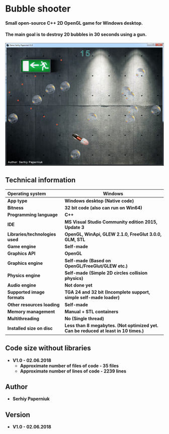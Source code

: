 # Bubble shooter
#### Small open-source C++ 2D OpenGL game for Windows desktop.
#### The main goal is to destroy 20 bubbles in 30 seconds using a gun.
<img src="/Screenshots/V1.0_Read_me_screenshot.png?raw=true"/>

## Technical information
| Operating system  |  Windows |
| :------------- | ------------- |
| **App type** | **Windows desktop (Native code)** |
| **Bitness** | **32 bit code (also can run on Win64)** |
| **Programming language** | **C++** |
| **IDE** | **MS Visual Studio Community edition 2015, Update 3** |
| **Libraries/technologies used** | **OpenGL, WinApi, GLEW 2.1.0, FreeGlut 3.0.0, GLM, STL** |
| **Game engine** | **Self-made** |
| **Graphics API** | **OpenGL** |
| **Graphics engine** | **Self-made (Based on OpenGL/FreeGlut/GLEW etc.)** |
| **Physics engine** | **Self-made (Simple 2D circles collision physics)** |
| **Audio engine** | **Not done yet** |
| **Supported image formats** | **TGA 24 and 32 bit (Incomplete support, simple self-made loader)** |
| **Other resources loading** | **Self-made** |
| **Memory management** | **Manual + STL containers** |
| **Multithreading** | **No (Single thread)** |
| **Installed size on disc** | **Less than 8 megabytes. (Not optimized yet. Can be reduced at least in 10 times.)** |

## Code size without libraries
- **V1.0 - 02.06.2018**
  - **Approximate number of files of code - 35 files**
  - **Approximate number of lines of code - 2239 lines**
   
## Author 
- **Serhiy Paperniuk**
## Version 
- **V1.0 - 02.06.2018**